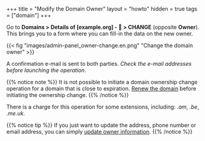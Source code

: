 +++
title = "Modify the Domain Owner"
layout = "howto"
hidden = true
tags = ["domain"]
+++

Go to **Domains > Details of [example.org] - 🔎 > CHANGE** (opposite **Owner**). This brings you to a form where you can fill-in the data on the new owner.

{{< fig "images/admin-panel_owner-change.en.png" "Change the domain owner" >}}

A confirmation e-mail is sent to both parties. *Check the e-mail addresses before launching the operation*.

{{% notice note %}}
It is not possible to initiate a domain ownership change operation for a domain that is close to expiration. [Renew the domain](domains/renew-a-domain) before initiating the ownership change.
{{% /notice %}}

There is a charge for this operation for some extensions, including: _.am_, _.be_, _.me.uk_.

{{% notice tip %}}
If you just want to update the address, phone number or email address, you can simply [update owner information](domains/update-owner-details).
{{% /notice %}}
